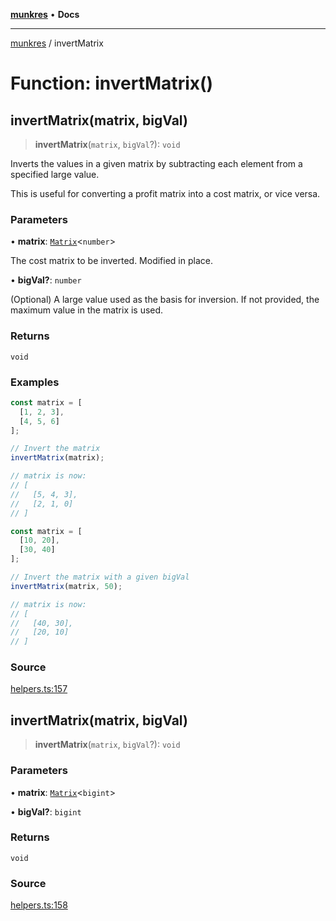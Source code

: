 [**munkres**](../README.md) • **Docs**

***

[munkres](../globals.md) / invertMatrix

# Function: invertMatrix()

## invertMatrix(matrix, bigVal)

> **invertMatrix**(`matrix`, `bigVal`?): `void`

Inverts the values in a given matrix by
subtracting each element from a specified large value.

This is useful for converting a profit matrix
into a cost matrix, or vice versa.

### Parameters

• **matrix**: [`Matrix`](../type-aliases/Matrix.md)\<`number`\>

The cost matrix to be inverted. Modified in place.

• **bigVal?**: `number`

(Optional) A large value used as the basis for inversion.
If not provided, the maximum value in the matrix is used.

### Returns

`void`

### Examples

```ts
const matrix = [
  [1, 2, 3],
  [4, 5, 6]
];

// Invert the matrix
invertMatrix(matrix);

// matrix is now:
// [
//   [5, 4, 3],
//   [2, 1, 0]
// ]
```

```ts
const matrix = [
  [10, 20],
  [30, 40]
];

// Invert the matrix with a given bigVal
invertMatrix(matrix, 50);

// matrix is now:
// [
//   [40, 30],
//   [20, 10]
// ]
```

### Source

[helpers.ts:157](https://github.com/havelessbemore/munkres/blob/060a8661a885e5038600b41154e49913efb81117/src/helpers.ts#L157)

## invertMatrix(matrix, bigVal)

> **invertMatrix**(`matrix`, `bigVal`?): `void`

### Parameters

• **matrix**: [`Matrix`](../type-aliases/Matrix.md)\<`bigint`\>

• **bigVal?**: `bigint`

### Returns

`void`

### Source

[helpers.ts:158](https://github.com/havelessbemore/munkres/blob/060a8661a885e5038600b41154e49913efb81117/src/helpers.ts#L158)
